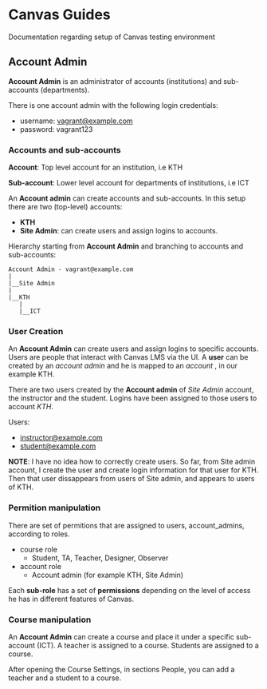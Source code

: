 # Canvas Guides
Documentation regarding setup of Canvas testing environment

## Account Admin
**Account Admin** is an administrator of accounts (institutions) and sub-accounts (departments).

There is one account admin with the following login credentials:
- username: vagrant@example.com
- password: vagrant123

### Accounts and sub-accounts
**Account**: Top level account for an institution, i.e KTH

**Sub-account**: Lower level account for departments of institutions, i.e ICT

An **Account admin** can create accounts and sub-accounts. In this setup there are two (top-level) accounts:
- **KTH**
- **Site Admin**: can create users and assign logins to accounts.

Hierarchy starting from **Account Admin** and branching to accounts and sub-accounts:
```
Account Admin - vagrant@example.com
|
|__Site Admin
|
|__KTH
   |
   |__ICT
```

### User Creation
An **Account Admin** can create users and assign logins to specific accounts.
Users are people that interact with Canvas LMS via the UI. A **user** can be created by an *account admin* and he is mapped to an *account* , in our example KTH.

There are two users created by the **Account admin** of *Site Admin* account, the instructor and the student. Logins have been assigned to those users to account *KTH*.

Users:
- instructor@example.com
- student@example.com

**NOTE**: I have no idea how to correctly create users. So far, from Site admin account, I create the user and create login information for that user for KTH. Then that user dissappears from users of Site admin, and appears to users of KTH.

### Permition manipulation
There are set of permitions that are assigned to users, account_admins, according to roles.

- course role
	- Student, TA, Teacher, Designer, Observer
- account role
	- Account admin (for example KTH, Site Admin)

Each **sub-role** has a set of **permissions** depending on the level of access he has in different features of Canvas.

### Course manipulation
An **Account Admin** can create a course and place it under a specific sub-account (ICT). A teacher is assigned to a course. Students are assigned to a course.

After opening the Course Settings, in sections People, you can add a teacher and a student to a course.

